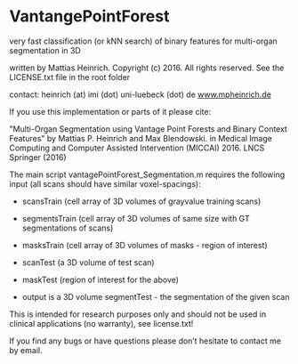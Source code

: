 # VantangePointForest
very fast classification (or kNN search) of binary features for multi-organ segmentation in 3D

written by Mattias Heinrich.
 Copyright (c) 2016. All rights reserved.
 See the LICENSE.txt file in the root folder
 
 contact: heinrich (at) imi (dot) uni-luebeck (dot) de
          www.mpheinrich.de
 
 If you use this implementation or parts of it please cite:
 
 "Multi-Organ Segmentation using Vantage Point Forests and Binary Context Features"
 by Mattias P. Heinrich and Max Blendowski.
 in Medical Image Computing and Computer Assisted Intervention (MICCAI) 2016. 
 LNCS Springer (2016)
 
The main script vantagePointForest_Segmentation.m requires the following input (all scans should have similar voxel-spacings):
- scansTrain    (cell array of 3D volumes of grayvalue training scans)
- segmentsTrain (cell array of 3D volumes of same size with GT segmentations of scans)
- masksTrain    (cell array of 3D volumes of masks - region of interest)

- scanTest      (a 3D volume of test scan)
- maskTest      (region of interest for the above)

- output is a 3D volume segmentTest - the segmentation of the given scan

 This is intended for research purposes only and should not be used in clinical applications (no warranty), see license.txt!

If you find any bugs or have questions please don’t hesitate to contact me by email.
